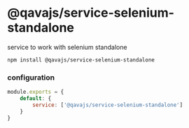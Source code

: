 # @qavajs/service-selenium-standalone
service to work with selenium standalone

`npm install @qavajs/service-selenium-standalone`

### configuration

```javascript
module.exports = {
    default: {
        service: ['@qavajs/service-selenium-standalone']
    }
}

```
